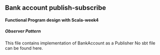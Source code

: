 ## Bank account publish-subscribe

#### Functional Program design with Scala-week4

##### Observer Pattern
This file contains implementation of BankAccount as a Publisher
No sbt file can be found here.